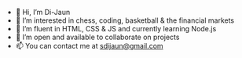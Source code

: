 - 👋 Hi, I’m Di-Jaun
- 👀 I’m interested in chess, coding, basketball & the financial markets
- 🌱 I’m fluent in HTML, CSS & JS and currently learning Node.js
- 💞️ I’m open and available to collaborate on projects
- 📫 You can contact me at sdijaun@gmail.com

<!---
Dj2k22/Dj2k22 is a ✨ special ✨ repository because its `README.md` (this file) appears on your GitHub profile.
You can click the Preview link to take a look at your changes.
--->
